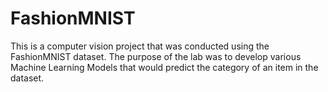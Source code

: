 # FashionMNIST
This is a computer vision project that was conducted using the FashionMNIST dataset. The purpose of the lab was to develop various Machine Learning Models that would predict the category of an item in the dataset.
